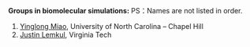 **Groups in biomolecular simulations:**
PS：Names are not listed in order.

1. [Yinglong Miao](https://www.med.unc.edu/pharm/miaolab), University of North Carolina – Chapel Hill
2. [Justin Lemkul](https://www.thelemkullab.com/), Virginia Tech
